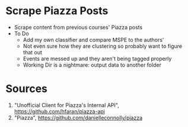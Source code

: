 # Scrape Piazza Posts
* Scrape content from previous courses' Piazza posts
* To Do
    * Add my own classifier and compare MSPE to the authors'
    * Not even sure how they are clustering so probably want to figure that out
    * Events are messed up and they aren't being tagged properly
    * Working Dir is a nightmare: output data to another folder
# Sources
1. "Unofficial Client for Piazza's Internal API", https://github.com/hfaran/piazza-api
2. "Piazza", https://github.com/danielleconnolly/piazza
